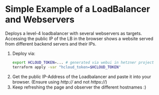 # Simple Example of a LoadBalancer and Webservers

Deploys a level-4 loadbalancer with several webservers as targets.
Accessing the public IP of the LB in the browser shows a website served from different backend servers and their IPs.  

1. Deploy via:
    ```bash
    export HCLOUD_TOKEN=... # generated via webui in hetzner project
    terraform apply -var "hcloud_token=$HCLOUD_TOKEN"
    ```
2. Get the public IP-Address of the Loadbalancer and paste it into your browser.
    (Ensure using _http://_ and not _https://_)
3. Keep refreshing the page and observer the different hostnames :)
